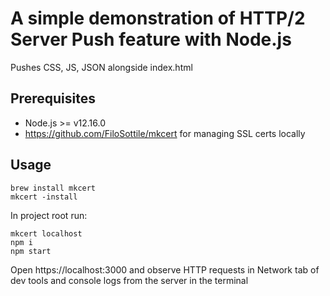 # A simple demonstration of HTTP/2 Server Push feature with Node.js
Pushes CSS, JS, JSON alongside index.html

## Prerequisites
- Node.js >= v12.16.0
- https://github.com/FiloSottile/mkcert for managing SSL certs locally

## Usage
```
brew install mkcert
mkcert -install
```

In project root run:
```
mkcert localhost
npm i
npm start
```
Open https://localhost:3000 and observe HTTP requests in Network tab of dev tools and console logs from the server in the terminal

